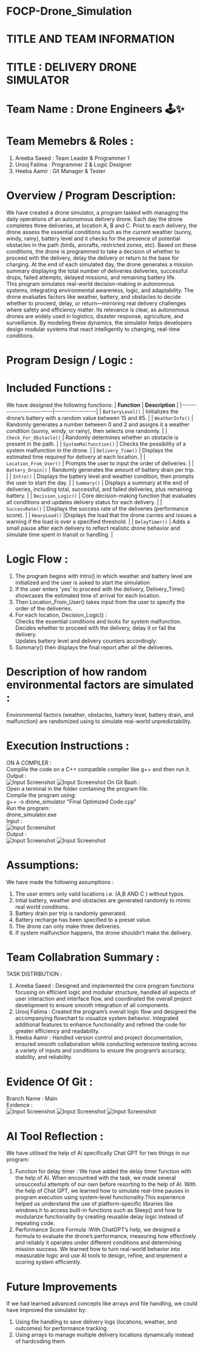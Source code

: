 # FOCP-Drone_Simulation
# TITLE AND TEAM INFORMATION
# TITLE : DELIVERY DRONE SIMULATOR
# Team Name : Drone Engineers 🕹️✨
# Team Memebrs & Roles :
1. Areeba Saeed : Team Leader & Programmer 1       
2. Urooj Fatima : Programmer 2 & Logic Designer 
3. Heeba Aamir : Git Manager & Tester 

# Overview / Program Description:
We have created a drone simulator, a program tasked with managing the daily operations of an autonomous delivery drone. Each day the drone completes three deliveries, at location A, B and C. Priot to each delivery, the drone assess the essential conditions such as the current weather (sunny, windy, rainy), battery level and it checks for the presence of potential  obstacles in the path (birds, aircrafts, restricted zones, etc). Based on these conditions, the drone is programmed to take a decision of whether to proceed with the delivery, delay the delivery or return to the base for charging. At the end of each simulated day, the drone generates a mission summary displaying the total number of deliveries deliveries, successful drops, failed attempts, delayed missions, and remaining battery life.   
This program simulates real-world decision-making in autonomous systems, integrating environmental awareness, logic, and adaptability. The drone evaluates factors like weather, battery, and obstacles to decide whether to proceed, delay, or return—mirroring real delivery challenges where safety and efficiency matter. Its relevance is clear, as autonomous drones are widely used in logistics, disaster response, agriculture, and surveillance. By modeling these dynamics, the simulator helps developers design modular systems that react intelligently to changing, real-time conditions.
# Program Design / Logic :
# Included Functions :
We have designed the following functions:
| **Function**           | **Description** |
|-------------------------|-----------------|
| `BatteryLevel()`        | Initializes the drone’s battery with a random value between 15 and 85. |
| `WeatherInfo()`         | Randomly generates a number between 0 and 2 and assigns it a weather condition (sunny, windy, or rainy), then selects one randomly. |
| `Check_For_Obstacle()`  | Randomly determines whether an obstacle is present in the path. |
| `SystemMalfunction()`   | Checks the possibility of a system malfunction in the drone. |
| `Delivery_Time()`       | Displays the estimated time required for delivery at each location. |
| `Location_From_User()`  | Prompts the user to input the order of deliveries. |
| `Battery_Drain()`       | Randomly generates the amount of battery drain per trip. |
| `Intro()`               | Displays the battery level and weather condition, then prompts the user to start the day. |
| `Summary()`             | Displays a summary at the end of deliveries, including total, successful, and failed deliveries, plus remaining battery. |
| `Decision_Logic()`      | Core decision-making function that evaluates all conditions and updates delivery status for each delivery. |
| `SuccessRate()`         | Displays the success rate of the deliveries (performance score). |
| `HeavyLoad()`           |Displays the load that the drone carries and issues a warning if the load is over a specified threshold. |
| `DelayTimer()`          | Adds a small pause after each delivery to reflect realistic drone behavior and simulate time spent in transit or handling. |
# Logic Flow :
1. The program begins with Intro() in which weather and battery level are initialized and the user is asked to start the simulation.   
2. If the user enters 'yes' to proceed with the delivery, Delivery_Time() showcases the estimated time of arrival for each location.   
3. Then Location_From_User() takes input from the user to specify the order of the deliveries.
4. For each location, Decision_Logic() :    
Checks the essential conditions and looks for system malfunction.    
Decides whether to proceed with the delivery, delay it or fail the delivery.    
Updates battery level and delivery counters accordingly.
5. Summary() then displays the final report after all the deliveries.
# Description of how random environmental factors are simulated :
Environmental factors (weather, obstacles, battery level, battery drain, and malfunction) are randomized using  to simulate real-world unpredictability.
# Execution Instructions :
ON A COMPILER :    
Complile the code on a C++ compatible compiler like g++ and then run it.    
Output :     
![Input Screenshot](https://github.com/AreebaSaeed17/FOCP-Drone_Simulation/blob/7144097288ffe087be43c07c8d0642f9d3b455bd/Images/D.png)
![Input Screenshot](https://github.com/AreebaSaeed17/FOCP-Drone_Simulation/blob/7144097288ffe087be43c07c8d0642f9d3b455bd/Images/E.png)
On Git Bash :   
Open a terminal in the folder containing the program file.       
Compile the program using:       
g++ -o drone_simulator "Final Optimized Code.cpp"            
Run the program:        
drone_simulator.exe           
Input :   
![Input Screenshot](https://github.com/AreebaSaeed17/FOCP-Drone_Simulation/blob/7144097288ffe087be43c07c8d0642f9d3b455bd/Images/A.png)     
Output :          
![Input Screenshot](https://github.com/AreebaSaeed17/FOCP-Drone_Simulation/blob/7144097288ffe087be43c07c8d0642f9d3b455bd/Images/B.png)
![Input Screenshot](https://github.com/AreebaSaeed17/FOCP-Drone_Simulation/blob/7144097288ffe087be43c07c8d0642f9d3b455bd/Images/C.png)
# Assumptions:
We have made the following assumptions :     
1. The user enters only valid locations i.e. (A,B AND C ) without typos.
2. Intial battery, weather and obstacles are generated randomly to mimic real world conditions.      
3. Battery drain per trip is randomly generated.           
4. Battery recharge has been specified to a preset value.
5. The drone can only make three deliveries.
6. If system malfunction happens, the drone shouldn't make the delivery.
# Team Collabration Summary :
TASK DISTRIBUTION :    
1. Areeba Saeed : Designed and implemented the core program functions focusing on efficient logic and modular structure, handled all aspects of user interaction and interface flow, and coordinated the overall project development to ensure smooth integration of all components.
2. Urooj Fatima : Created the program’s overall logic flow and designed the accompanying flowchart to visualize system behavior. Integrated additional features to enhance functionality and refined the code for greater efficiency and readability.
3. Heeba Aamir : Handled version control and project documentation, ensured smooth collaboration while conducting extensive testing across a variety of inputs and conditions to ensure the program’s accuracy, stability, and reliability.
# Evidence Of Git :
Branch Name : Main     
Evidence :        
![Input Screenshot](https://github.com/AreebaSaeed17/FOCP-Drone_Simulation/blob/ea0d483b57bc57708c1cb566ae6c4a11c6605897/Images/I.png)
![Input Screenshot](https://github.com/AreebaSaeed17/FOCP-Drone_Simulation/blob/7144097288ffe087be43c07c8d0642f9d3b455bd/Images/G.png)
![Input Screenshot](https://github.com/AreebaSaeed17/FOCP-Drone_Simulation/blob/7144097288ffe087be43c07c8d0642f9d3b455bd/Images/H.png)
# AI Tool Reflection :
We have utilised the help of AI specifically Chat GPT for two things in our program:    
1. Function for delay timer : We have added the delay timer function with the help of AI. When encountred with the task, we made several unsuccesful attempts of our own before resorting to the help of AI. With the help of Chat GPT, we learned how to simulate real-time pauses in program execution using system-level functionality.This experience helped us understand the use of platform-specific libraries like windows.h to access built-in functions such as Sleep() and how to modularize functionality by creating reusable delay logic instead of repeating code.     
2. Performance Score Formula :With ChatGPT’s help, we designed a formula to evaluate the drone’s performance, measuring how effectively and reliably it operates under different conditions and determining mission success. We learned how to turn real-world behavior into measurable logic and use AI tools to design, refine, and implement a scoring system efficiently.
# Future Improvements 
If we had learned advanced concepts like arrays and file handling, we could have improved the simulator by:     
1. Using file handling to save delivery logs (locations, weather, and outcomes) for performance tracking.        
2. Using arrays to manage multiple delivery locations dynamically instead of hardcoding them.               



